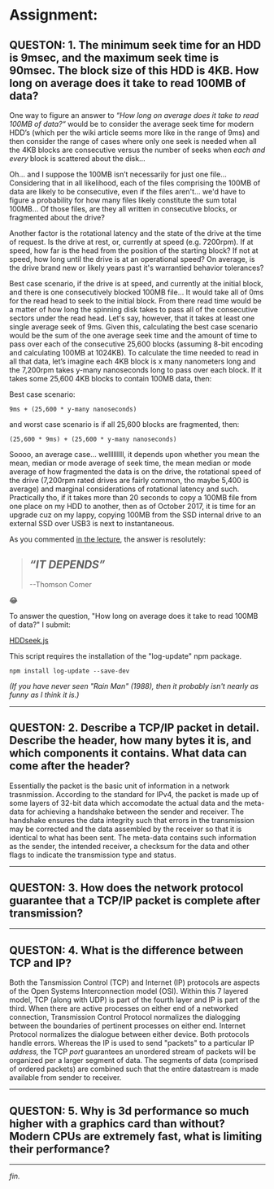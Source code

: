 # Assignment:

## QUESTON: 1. The minimum seek time for an HDD is 9msec, and the maximum seek time is 90msec. The block size of this HDD is 4KB. How long on average does it take to read 100MB of data?

One way to figure an answer to *“How long on average does it take to read 100MB of data?“* would be to consider the average seek time for modern HDD’s (which per the wiki article seems more like in the range of 9ms) and then consider the range of cases where only one seek is needed when all the 4KB blocks are consecutive versus the number of seeks when *each and every* block is scattered about the disk…

Oh... and I suppose the 100MB isn’t necessarily for just one file... Considering that in all likelihood, each of the files comprising the 100MB of data are likely to be consecutive, even if the files aren't... we'd have to figure a probability for how many files likely constitute the sum total 100MB... Of those files, are they all written in consecutive blocks, or fragmented about the drive?

Another factor is the rotational latency and the state of the drive at the time of request. Is the drive at rest, or, currently at speed (e.g. 7200rpm). If at speed, how far is the head from the position of the starting block? If not at speed, how long until the drive is at an operational speed? On average, is the drive brand new or likely years past it's warrantied behavior tolerances?

Best case scenario, if the drive is at speed, and currently at the initial block, and there is one consecutively blocked 100MB file... It would take all of 0ms for the read head to seek to the initial block. From there read time would be a matter of how long the spinning disk takes to pass all of the consecutive sectors under the read head. Let's say, however, that it takes at least one single average seek of 9ms. Given this, calculating the best case scenario would be the sum of the one average seek time and the amount of time to pass over each of the consecutive 25,600 blocks (assuming 8-bit encoding and calculating 100MB at 1024KB). To calculate the time needed to read in all that data, let’s imagine each 4KB block is x many nanometers long and the 7,200rpm takes y-many nanoseconds long to pass over each block. If it takes some 25,600 4KB blocks to contain 100MB data, then:

Best case scenario:

`9ms + (25,600 * y-many nanoseconds)`

and worst case scenario is if all 25,600 blocks are fragmented, then:

`(25,600 * 9ms) + (25,600 * y-many nanoseconds)`

Soooo, an average case... welllllllll, it depends upon whether you mean the mean, median or mode average of seek time, the mean median or mode average of how fragmented the data is on the drive, the rotational speed of the drive (7,200rpm rated drives are fairly common, tho maybe 5,400 is average) and marginal considerations of rotational latency and such. Practically tho, if it takes more than 20 seconds to copy a 100MB file from one place on my HDD to another, then as of October 2017, it is time for an upgrade cuz on my lappy, copying 100MB from the SSD internal drive to an external SSD over USB3 is next to instantaneous.

As you commented [in the lecture](https://youtu.be/_ivSbOPoJNk?=49m47s), the answer is resolutely:

> *“IT DEPENDS”*
> --
> --Thomson Comer

:joy:

To answer the question, "How long on average does it take to read 100MB of data?" I submit:

[HDDseek.js](HDDseek.js)

This script requires the installation of the "log-update" npm package.

`npm install log-update --save-dev`

*(If you have never seen "Rain Man" (1988), then it probably isn't nearly as funny as I think it is.)*

***
## QUESTON: 2. Describe a TCP/IP packet in detail. Describe the header, how many bytes it is, and which components it contains. What data can come after the header?

Essentially the packet is the basic unit of information in a network trasnmission. According to the standard for IPv4, the packet is made up of some layers of 32-bit data which accomodate the actual data and the meta-data for achieving a handshake between the sender and receiver. The handshake ensures the data integrity such that errors in the transmission may be corrected and the data assembled by the receiver so that it is identical to what has been sent. The meta-data contains such information as the sender, the intended receiver, a checksum for the data and other flags to indicate the transmission type and status.

***
## QUESTON: 3. How does the network protocol guarantee that a TCP/IP packet is complete after transmission?



***
## QUESTON: 4. What is the difference between TCP and IP?

Both the Tansmission Control (TCP) and Internet (IP) protocols are aspects of the Open Systems Interconnection model (OSI). Within this 7 layered model, TCP (along with UDP) is part of the fourth layer and IP is part of the third. When there are active processes on either end of a networked connection, Transmission Control Protocol normalizes the dialogging between the boundaries of pertinent processes on either end. Internet Protocol normalizes the dialogue between either device. Both protocols handle errors. Whereas the IP is used to send "packets" to a particular IP *address,* the TCP *port* guarantees an unordered stream of packets will be organized per a larger segment of data. The segments of data (comprised of ordered packets) are combined such that the entire datastream is made available from sender to receiver.

***
## QUESTON: 5. Why is 3d performance so much higher with a graphics card than without? Modern CPUs are extremely fast, what is limiting their performance?



***
*fin.*
